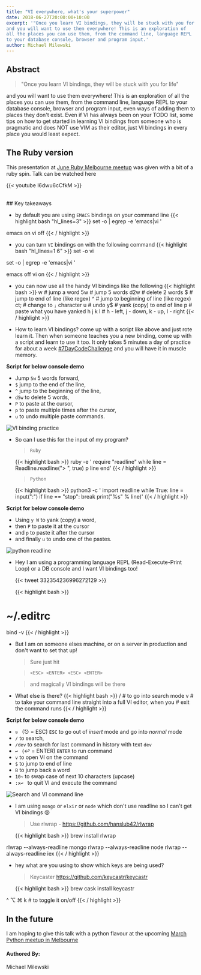 ```yaml
---
title: "VI everywhere, what's your superpower"
date: 2018-06-27T20:00:00+10:00
excerpt: '"Once you learn VI bindings, they will be stuck with you for life"
and you will want to use them everywhere! This is an exploration of
all the places you can use them, from the command line, language REPL
to your database console, browser and program input.'
author: Michael Milewski
---
```


## Abstract

> "Once you learn VI bindings, they will be stuck with you for life"

and you will want to use them everywhere! This is an exploration of
all the places you can use them, from the command line, language REPL
to your database console, browser and program input, even ways of
adding them to places they don't exist. Even if VI has always been
on your TODO list, some tips on how to get started in learning VI
bindings from someone who is pragmatic and does NOT use VIM as their
editor, just VI bindings in every place you would least expect.

## The Ruby version

This presentation at [June Ruby Melbourne
meetup](https://www.meetup.com/Ruby-On-Rails-Oceania-Melbourne/events/mcrjmnyxjbkc/)
was given with a bit of a ruby spin. Talk can be watched here

{{< youtube l6dwu6cCfkM >}}

<br />
## Key takeaways

* by default you are using `EMACS` bindings on your command line
  {{< highlight bash "hl_lines=3" >}}
set -o | egrep -e 'emacs|vi '

emacs          	on
vi             	off
{{< / highlight >}}

* you can turn `VI` bindings on with the following command
  {{< highlight bash "hl_lines=1 6" >}}
set -o vi

set -o | egrep -e 'emacs|vi '

emacs          	off
vi             	on
{{< / highlight >}}

* you can now use all the handy VI bindings like the following
  {{< highlight bash >}}
w        # jump a word
5w       # jump 5 words
d2w      # delete 2 words
$        # jump to end of line (like regex)
^        # jump to beginning of line (like regex)
ct;      # change to `;` character
u        # undo
y$       # yank (copy) to end of line
p        # paste what you have yanked
h j k l  # h - left, j - down, k - up, l - right
{{< / highlight >}}

* How to learn VI bindings? come up with a script like above and just rote
  learn it. Then when someone teaches you a new binding, come up with a script
  and learn to use it too. It only takes 5 minutes a day of practice for about
  a week
  [#7DayCodeChallenge](https://twitter.com/hashtag/7DayCodeChallenge?f=tweets&src=hash)
  and you will have it in muscle memory.

**Script for below console demo**

  * Jump `5w` 5 words forward,
  * `$` jump to the end of the line,
  * `^` jump to the beginning of the line,
  * `d5w` to delete 5 words,
  * `P` to paste at the cursor,
  * `p` to paste multiple times after the cursor,
  * `u` to undo multiple paste commands.

![VI binding practice](/images/vi-everywhere/vi_binding_practice.gif)

* So can I use this for the input of my program?

    > `Ruby`

    {{< highlight bash >}}
ruby -e '
require "readline"
while line = Readline.readline("> ", true)
  p line
end'
{{< / highlight >}}

    > `Python`

    {{< highlight bash >}}
python3 -c '
import readline
while True:
  line = input(":")
  if line == "stop":
    break
  print("%s" % line)'
{{< / highlight >}}

**Script for below console demo**

  * Using `y W` to yank (copy) a word,
  * then `P` to paste it at the cursor
  * and `p` to paste it after the cursor
  * and finally `u` to undo one of the pastes.

![python readline](/images/vi-everywhere/python_readline.gif)

* Hey I am using a programming language REPL (Read-Execute-Print Loop) or a DB
  console and I want VI bindings too!

    {{< tweet 332354236996272129 >}}

    {{< highlight bash >}}
# ~/.editrc
bind -v
{{< / highlight >}}

* But I am on someone elses machine, or on a server in production and don't
  want to set that up!

    > Sure just hit

    > `<ESC> <ENTER> <ESC> <ENTER>`

    > and magically VI bindings will be there

* What else is there?
  {{< highlight bash >}}
/        # to go into search mode
v        # to take your command line straight into a full VI editor, when you
         # exit the command runs
{{< / highlight >}}

**Script for below console demo**

  * `⎋ ` (⎋ = ESC) `ESC` to go out of _insert_ mode and go into _normal_ mode
  * `/` to search,
  * `/dev` to search for last command in history with text `dev`
  * `↩ ` (↩ = ENTER) `ENTER` to run command
  * `v` to open VI on the command
  * `$` to jump to end of line
  * `B` to jump back a word
  * `10~` to swap case of next 10 characters (upcase)
  * `:x↩ ` to quit VI and execute the command

![Search and VI command line](/images/vi-everywhere/search_and_vi_command_line.gif)

* I am using `mongo` or `elxir` or `node` which don't use readline so I can't
  get VI bindings 😢

    > Use rlwrap - https://github.com/hanslub42/rlwrap

    {{< highlight bash >}}
brew install rlwrap

rlwrap --always-readline mongo
rlwrap --always-readline node
rlwrap --always-readline iex
{{< / highlight >}}

* hey what are you using to show which keys are being used?

    > Keycaster https://github.com/keycastr/keycastr

    {{< highlight bash >}}
brew cask install keycastr

^ ⌥ ⌘ k    # to toggle it on/off
{{< / highlight >}}

## In the future

I am hoping to give this talk with a python flavour at the upcoming [March
Python meetup in
Melbourne](https://www.meetup.com/Melbourne-Python-Meetup-Group/events/mtbwgqyzfbgb/)

#### Authored By:

Michael Milewski

